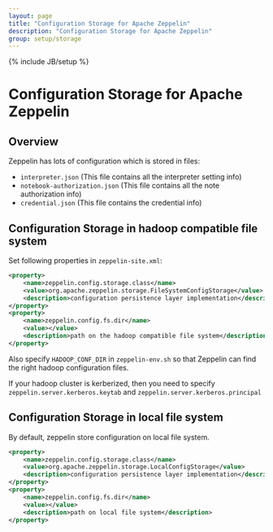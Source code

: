```yaml
---
layout: page
title: "Configuration Storage for Apache Zeppelin"
description: "Configuration Storage for Apache Zeppelin"
group: setup/storage
---
```

<!--
Licensed under the Apache License, Version 2.0 (the "License");
you may not use this file except in compliance with the License.
You may obtain a copy of the License at

http://www.apache.org/licenses/LICENSE-2.0

Unless required by applicable law or agreed to in writing, software
distributed under the License is distributed on an "AS IS" BASIS,
WITHOUT WARRANTIES OR CONDITIONS OF ANY KIND, either express or implied.
See the License for the specific language governing permissions and
limitations under the License.
-->
{% include JB/setup %}

# Configuration Storage for Apache Zeppelin

<div id="toc"></div>

## Overview
Zeppelin has lots of configuration which is stored in files:
- `interpreter.json` (This file contains all the interpreter setting info)
- `notebook-authorization.json` (This file contains all the note authorization info)
- `credential.json` (This file contains the credential info)

## Configuration Storage in hadoop compatible file system

Set following properties in `zeppelin-site.xml`:
```xml
<property>
    <name>zeppelin.config.storage.class</name>
    <value>org.apache.zeppelin.storage.FileSystemConfigStorage</value>
    <description>configuration persistence layer implementation</description>
</property>
<property>
    <name>zeppelin.config.fs.dir</name>
    <value></value>
    <description>path on the hadoop compatible file system</description>
</property>
```
Also specify `HADOOP_CONF_DIR` in `zeppelin-env.sh` so that Zeppelin can find the right hadoop configuration files.

If your hadoop cluster is kerberized, then you need to specify `zeppelin.server.kerberos.keytab` and `zeppelin.server.kerberos.principal`


## Configuration Storage in local file system
By default, zeppelin store configuration on local file system. 
```xml
<property>
    <name>zeppelin.config.storage.class</name>
    <value>org.apache.zeppelin.storage.LocalConfigStorage</value>
    <description>configuration persistence layer implementation</description>
</property>
<property>
    <name>zeppelin.config.fs.dir</name>
    <value></value>
    <description>path on local file system</description>
</property>
```